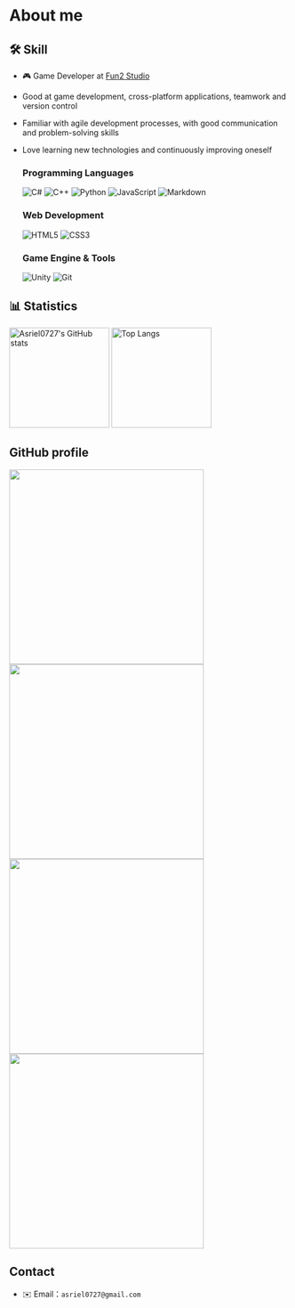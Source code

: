 # About me


## 🛠️ Skill
- 🎮 Game Developer at [Fun2 Studio](https://fun2studio.com/)
- Good at game development, cross-platform applications, teamwork and version control
- Familiar with agile development processes, with good communication and problem-solving skills
- Love learning new technologies and continuously improving oneself

    ### Programming Languages
    <p>
    <img src="https://img.shields.io/badge/-C%23-239120?style=flat-square&logo=c-sharp&logoColor=white" alt="C#" />
    <img src="https://img.shields.io/badge/-C++-00599C?style=flat-square&logo=c%2B%2B&logoColor=white" alt="C++" />
    <img src="https://img.shields.io/badge/-Python-3776AB?style=flat-square&logo=python&logoColor=white" alt="Python" />
    <img src="https://img.shields.io/badge/-JavaScript-F7DF1E?style=flat-square&logo=javascript&logoColor=black" alt="JavaScript" />
    <img src="https://img.shields.io/badge/-Markdown-000000?style=flat-square&logo=markdown&logoColor=white"    alt="Markdown" />
    </p>

    ### Web Development
    <p>
    <img src="https://img.shields.io/badge/-HTML5-E34F26?style=flat-square&logo=html5&logoColor=white" alt="HTML5" />
    <img src="https://img.shields.io/badge/-CSS3-1572B6?style=flat-square&logo=css3&logoColor=white" alt="CSS3" />
    </p>

    ### Game Engine & Tools
    <p>
    <img src="https://img.shields.io/badge/-Unity-000000?style=flat-square&logo=unity&logoColor=white" alt="Unity" />
    <img src="https://img.shields.io/badge/-Git-F05032?style=flat-square&logo=git&logoColor=white" alt="Git" />
    </p>


## 📊 Statistics

<p>
  <img src="https://github-readme-stats.vercel.app/api?username=Asriel0727&show_icons=true&theme=dark&hide_border=true&count_private=true" alt="Asriel0727's GitHub stats" height="180"/>
  <img src="https://github-readme-stats.vercel.app/api/top-langs/?username=anuraghazra&layout=compact" alt="Top Langs" height="180"/>
</p>

## GitHub profile 

<a href="https://github.com/Asriel0727/Unity-Azure-OpenAI-speech-demo">
  <img src="https://github-readme-stats.vercel.app/api/pin/?username=Asriel0727&repo=Unity-Azure-OpenAI-speech-demo" width="350"/>
</a>
<a href="https://github.com/Asriel0727/BombBombKing">
  <img src="https://github-readme-stats.vercel.app/api/pin/?username=Asriel0727&repo=BombBombKing" width="350"/>
</a>
<a href="https://github.com/Asriel0727/2D-turn-based-game">
  <img src="https://github-readme-stats.vercel.app/api/pin/?username=Asriel0727&repo=2D-turn-based-game" width="350"/>
</a>
<a href="https://github.com/Asriel0727/RWD-Game-Web">
  <img src="https://github-readme-stats.vercel.app/api/pin/?username=Asriel0727&repo=RWD-Game-Web" width="350"/>
</a>

## Contact

- ✉️ Email：`asriel0727@gmail.com` 